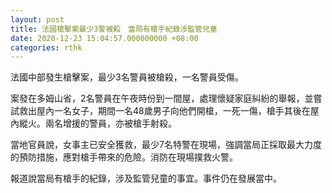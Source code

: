 ```yaml
---
layout: post
title: 法國槍擊案最少3警被殺　當局有槍手紀錄涉監管兒童
date: 2020-12-23 15:04:57.000000000 +08:00
categories: rthk
---
```


法國中部發生槍擊案，最少3名警員被槍殺，一名警員受傷。

案發在多姆山省，2名警員在午夜時份到一間屋，處理懷疑家庭糾紛的舉報，並嘗試救出屋內一名女子，期間一名48歲男子向他們開槍，一死一傷，槍手其後在屋內縱火。兩名增援的警員，亦被槍手射殺。

當地官員說，女事主已安全獲救，最少7名特警在現場，強調當局正採取最大力度的預防措施，應對槍手帶來的危險。消防在現場撲救火警。

報道說當局有槍手的紀錄，涉及監管兒童的事宜。事件仍在發展當中。
